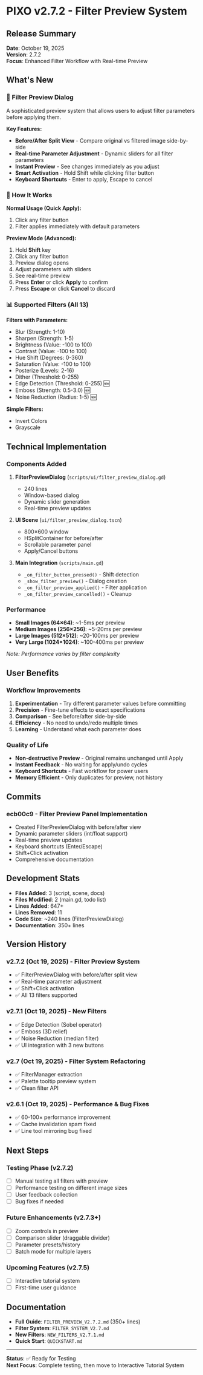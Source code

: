 # PIXO v2.7.2 - Filter Preview System

## Release Summary

**Date**: October 19, 2025  
**Version**: 2.7.2  
**Focus**: Enhanced Filter Workflow with Real-time Preview

## What's New

### 🎨 Filter Preview Dialog

A sophisticated preview system that allows users to adjust filter parameters before applying them.

**Key Features:**
- **Before/After Split View** - Compare original vs filtered image side-by-side
- **Real-time Parameter Adjustment** - Dynamic sliders for all filter parameters
- **Instant Preview** - See changes immediately as you adjust
- **Smart Activation** - Hold Shift while clicking filter button
- **Keyboard Shortcuts** - Enter to apply, Escape to cancel

### 🔧 How It Works

**Normal Usage (Quick Apply):**
1. Click any filter button
2. Filter applies immediately with default parameters

**Preview Mode (Advanced):**
1. Hold **Shift** key
2. Click any filter button
3. Preview dialog opens
4. Adjust parameters with sliders
5. See real-time preview
6. Press **Enter** or click **Apply** to confirm
7. Press **Escape** or click **Cancel** to discard

### 📊 Supported Filters (All 13)

**Filters with Parameters:**
- Blur (Strength: 1-10)
- Sharpen (Strength: 1-5)
- Brightness (Value: -100 to 100)
- Contrast (Value: -100 to 100)
- Hue Shift (Degrees: 0-360)
- Saturation (Value: -100 to 100)
- Posterize (Levels: 2-16)
- Dither (Threshold: 0-255)
- Edge Detection (Threshold: 0-255) 🆕
- Emboss (Strength: 0.5-3.0) 🆕
- Noise Reduction (Radius: 1-5) 🆕

**Simple Filters:**
- Invert Colors
- Grayscale

## Technical Implementation

### Components Added

1. **FilterPreviewDialog** (`scripts/ui/filter_preview_dialog.gd`)
   - 240 lines
   - Window-based dialog
   - Dynamic slider generation
   - Real-time preview updates

2. **UI Scene** (`ui/filter_preview_dialog.tscn`)
   - 800×600 window
   - HSplitContainer for before/after
   - Scrollable parameter panel
   - Apply/Cancel buttons

3. **Main Integration** (`scripts/main.gd`)
   - `_on_filter_button_pressed()` - Shift detection
   - `_show_filter_preview()` - Dialog creation
   - `_on_filter_preview_applied()` - Filter application
   - `_on_filter_preview_cancelled()` - Cleanup

### Performance

- **Small Images (64×64)**: ~1-5ms per preview
- **Medium Images (256×256)**: ~5-20ms per preview
- **Large Images (512×512)**: ~20-100ms per preview
- **Very Large (1024×1024)**: ~100-400ms per preview

*Note: Performance varies by filter complexity*

## User Benefits

### Workflow Improvements

1. **Experimentation** - Try different parameter values before committing
2. **Precision** - Fine-tune effects to exact specifications
3. **Comparison** - See before/after side-by-side
4. **Efficiency** - No need to undo/redo multiple times
5. **Learning** - Understand what each parameter does

### Quality of Life

- **Non-destructive Preview** - Original remains unchanged until Apply
- **Instant Feedback** - No waiting for apply/undo cycles
- **Keyboard Shortcuts** - Fast workflow for power users
- **Memory Efficient** - Only duplicates for preview, not history

## Commits

### ecb00c9 - Filter Preview Panel Implementation
- Created FilterPreviewDialog with before/after view
- Dynamic parameter sliders (int/float support)
- Real-time preview updates
- Keyboard shortcuts (Enter/Escape)
- Shift+Click activation
- Comprehensive documentation

## Development Stats

- **Files Added**: 3 (script, scene, docs)
- **Files Modified**: 2 (main.gd, todo list)
- **Lines Added**: 647+
- **Lines Removed**: 11
- **Code Size**: ~240 lines (FilterPreviewDialog)
- **Documentation**: 350+ lines

## Version History

### v2.7.2 (Oct 19, 2025) - Filter Preview System
- ✅ FilterPreviewDialog with before/after split view
- ✅ Real-time parameter adjustment
- ✅ Shift+Click activation
- ✅ All 13 filters supported

### v2.7.1 (Oct 19, 2025) - New Filters
- ✅ Edge Detection (Sobel operator)
- ✅ Emboss (3D relief)
- ✅ Noise Reduction (median filter)
- ✅ UI integration with 3 new buttons

### v2.7 (Oct 19, 2025) - Filter System Refactoring
- ✅ FilterManager extraction
- ✅ Palette tooltip preview system
- ✅ Clean filter API

### v2.6.1 (Oct 19, 2025) - Performance & Bug Fixes
- ✅ 60-100× performance improvement
- ✅ Cache invalidation spam fixed
- ✅ Line tool mirroring bug fixed

## Next Steps

### Testing Phase (v2.7.2)
- [ ] Manual testing all filters with preview
- [ ] Performance testing on different image sizes
- [ ] User feedback collection
- [ ] Bug fixes if needed

### Future Enhancements (v2.7.3+)
- [ ] Zoom controls in preview
- [ ] Comparison slider (draggable divider)
- [ ] Parameter presets/history
- [ ] Batch mode for multiple layers

### Upcoming Features (v2.7.5)
- [ ] Interactive tutorial system
- [ ] First-time user guidance

## Documentation

- **Full Guide**: `FILTER_PREVIEW_V2.7.2.md` (350+ lines)
- **Filter System**: `FILTER_SYSTEM_V2.7.md`
- **New Filters**: `NEW_FILTERS_V2.7.1.md`
- **Quick Start**: `QUICKSTART.md`

---

**Status**: ✅ Ready for Testing  
**Next Focus**: Complete testing, then move to Interactive Tutorial System
